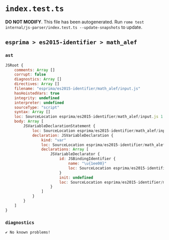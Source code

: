 # `index.test.ts`

**DO NOT MODIFY**. This file has been autogenerated. Run `rome test internal/js-parser/index.test.ts --update-snapshots` to update.

## `esprima > es2015-identifier > math_alef`

### `ast`

```javascript
JSRoot {
	comments: Array []
	corrupt: false
	diagnostics: Array []
	directives: Array []
	filename: "esprima/es2015-identifier/math_alef/input.js"
	hasHoistedVars: true
	integrity: undefined
	interpreter: undefined
	sourceType: "script"
	syntax: Array []
	loc: SourceLocation esprima/es2015-identifier/math_alef/input.js 1:0-2:0
	body: Array [
		JSVariableDeclarationStatement {
			loc: SourceLocation esprima/es2015-identifier/math_alef/input.js 1:0-1:6
			declaration: JSVariableDeclaration {
				kind: "var"
				loc: SourceLocation esprima/es2015-identifier/math_alef/input.js 1:0-1:6
				declarations: Array [
					JSVariableDeclarator {
						id: JSBindingIdentifier {
							name: "\u{1ee00}"
							loc: SourceLocation esprima/es2015-identifier/math_alef/input.js 1:4-1:6 (\u{1ee00})
						}
						init: undefined
						loc: SourceLocation esprima/es2015-identifier/math_alef/input.js 1:4-1:6
					}
				]
			}
		}
	]
}
```

### `diagnostics`

```
✔ No known problems!

```
